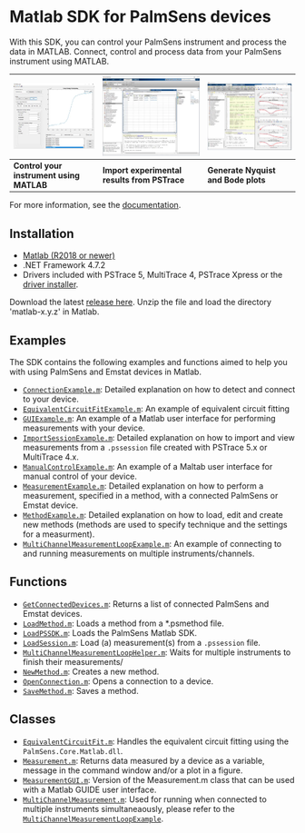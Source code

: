 # Matlab SDK for PalmSens devices

With this SDK, you can control your PalmSens instrument and process the data in MATLAB.
Connect, control and process data from your PalmSens instrument using MATLAB.

| ![Measurement](./docs/modules/ROOT/images/measurement-gui.webp)| ![Import measurement](./docs/modules/ROOT/images/import-measurement.webp) | ![Equivalent circuit fitting](./docs/modules/ROOT/images/equivalent-circuit-fitting.webp) |
| - | - | - |
| **Control your instrument using MATLAB** | **Import experimental results from PSTrace** | **Generate Nyquist and Bode plots** |

For more information, see the [documentation](https://sdk.palmsens.com/matlab/latest/index.html).

## Installation

- [Matlab (R2018 or newer)](https://nl.mathworks.com/products/matlab.html)
- .NET Framework 4.7.2
- Drivers included with PSTrace 5, MultiTrace 4, PSTrace Xpress or the [driver installer](https://github.com/PalmSens/PalmSens_SDK/releases/download/python-1.0.0/PalmSens.Drivers.exe).

Download the latest [release here](https://github.com/palmsens/palmsens_sdk/releases).
Unzip the file and load the directory 'matlab-x.y.z' in Matlab.

## Examples

The SDK contains the following examples and functions aimed to help you with using PalmSens and Emstat devices in Matlab.

- [`ConnectionExample.m`](./ConnectionExample.m): Detailed explanation on how to detect and connect to your device.
- [`EquivalentCircuitFitExample.m`](./EquivalentCircuitFitExample.m): An example of equivalent circuit fitting
- [`GUIExample.m`](./GUIExample.m): An example of a Matlab user interface for performing measurements with your device.
- [`ImportSessionExample.m`](./ImportSessionExample.m): Detailed explanation on how to import and view measurements from a `.pssession` file created with PSTrace 5.x or MultiTrace 4.x.
- [`ManualControlExample.m`](./ManualControlExample.m): An example of a Maltab user interface for manual control of your device.
- [`MeasurementExample.m`](./MeasurementExample.m): Detailed explanation on how to perform a measurement, specified in a method, with a connected PalmSens or Emstat device.
- [`MethodExample.m`](./MethodExample.m): Detailed explanation on how to load, edit and create new methods (methods are used to specify technique and the settings for a measurment).
- [`MultiChannelMeasurementLoopExample.m`](./MultiChannelMeasurementLoopExample.m): An example of connecting to and running measurements on multiple instruments/channels.

## Functions

- [`GetConnectedDevices.m`](./GetConnectedDevices.m): Returns a list of connected PalmSens and Emstat devices.
- [`LoadMethod.m`](./LoadMethod.m): Loads a method from a *.psmethod file.
- [`LoadPSSDK.m`](./LoadPSSDK.m): Loads the PalmSens Matlab SDK.
- [`LoadSession.m`](./LoadSession.m): Load (a) measurement(s) from a `.pssession` file.
- [`MultiChannelMeasurementLoopHelper.m`](./MultiChannelMeasurementLoopHelper.m): Waits for multiple instruments to finish their measurements/
- [`NewMethod.m`](./NewMethod.m): Creates a new method.
- [`OpenConnection.m`](./OpenConnection.m): Opens a connection to a device.
- [`SaveMethod.m`](./SaveMethod.m): Saves a method.


## Classes

- [`EquivalentCircuitFit.m`](./EquivalentCircuitFit.m): Handles the equivalent circuit fitting using the `PalmSens.Core.Matlab.dll`.
- [`Measurement.m`](./Measurement.m): Returns data measured by a device as a variable, message in the command window and/or a plot in a figure.
- [`MeasurementGUI.m`](./MeasurementGUI.m): Version of the Measurement.m class that can be used with a Matlab GUIDE user interface.
- [`MultiChannelMeasurement.m`](./MultiChannelMeasurement.m): Used for running when connected to multiple instruments simultaneaously, please refer to the [`MultiChannelMeasurementLoopExample`](./MultiChannelMeasurementLoopExample.m).

